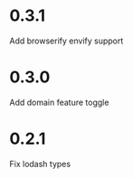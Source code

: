 # 0.3.1

Add browserify envify support

# 0.3.0

Add domain feature toggle

# 0.2.1

Fix lodash types